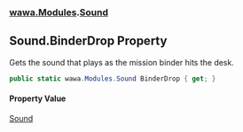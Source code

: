 ### [wawa.Modules](wawa.Modules.md 'wawa.Modules').[Sound](Sound.md 'wawa.Modules.Sound')

## Sound.BinderDrop Property

Gets the sound that plays as the mission binder hits the desk.

```csharp
public static wawa.Modules.Sound BinderDrop { get; }
```

#### Property Value
[Sound](Sound.md 'wawa.Modules.Sound')